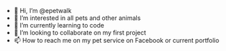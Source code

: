 - 👋 Hi, I’m @epetwalk
- 👀 I’m interested in all pets and other animals
- 🌱 I’m currently learning to code
- 💞️ I’m looking to collaborate on my first project
- 📫 How to reach me on my pet service on Facebook or current portfolio

<!---
epetwalk/epetwalk is a ✨ special ✨ repository because its `README.md` (this file) appears on your GitHub profile.
You can click the Preview link to take a look at your changes.
--->
